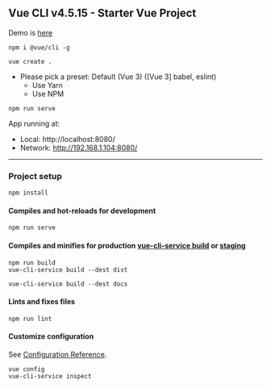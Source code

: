 Vue CLI v4.5.15 - Starter Vue Project
-----

Demo is [here](https://webdevelopua.github.io/vue-cli-v4/)

``` 
npm i @vue/cli -g

vue create .
```

* Please pick a preset: Default (Vue 3) ([Vue 3] babel, eslint)
    - Use Yarn
    - Use NPM

``` 
npm run serve
```

App running at:

- Local:   http://localhost:8080/
- Network: http://192.168.1.104:8080/

------

### Project setup

```
npm install
```

#### Compiles and hot-reloads for development

```
npm run serve
```

#### Compiles and minifies for production [vue-cli-service build](https://cli.vuejs.org/ru/guide/cli-service.html#vue-cli-service-build) or [staging](https://rangle.io/blog/custom-build-modes-with-vue-cli-3/)

```
npm run build
vue-cli-service build --dest dist

vue-cli-service build --dest docs
```

#### Lints and fixes files

```
npm run lint
```

#### Customize configuration

See [Configuration Reference](https://cli.vuejs.org/config/).

``` 
vue config
vue-cli-service inspect
```
